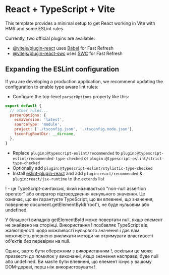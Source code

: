 # React + TypeScript + Vite

This template provides a minimal setup to get React working in Vite with HMR and some ESLint rules.

Currently, two official plugins are available:

- [@vitejs/plugin-react](https://github.com/vitejs/vite-plugin-react/blob/main/packages/plugin-react/README.md) uses [Babel](https://babeljs.io/) for Fast Refresh
- [@vitejs/plugin-react-swc](https://github.com/vitejs/vite-plugin-react-swc) uses [SWC](https://swc.rs/) for Fast Refresh

## Expanding the ESLint configuration

If you are developing a production application, we recommend updating the configuration to enable type aware lint rules:

- Configure the top-level `parserOptions` property like this:

```js
export default {
  // other rules...
  parserOptions: {
    ecmaVersion: 'latest',
    sourceType: 'module',
    project: ['./tsconfig.json', './tsconfig.node.json'],
    tsconfigRootDir: __dirname,
  },
}
```

- Replace `plugin:@typescript-eslint/recommended` to `plugin:@typescript-eslint/recommended-type-checked` or `plugin:@typescript-eslint/strict-type-checked`
- Optionally add `plugin:@typescript-eslint/stylistic-type-checked`
- Install [eslint-plugin-react](https://github.com/jsx-eslint/eslint-plugin-react) and add `plugin:react/recommended` & `plugin:react/jsx-runtime` to the `extends` list


! - це TypeScript-синтаксис, який називається "non-null assertion operator" або оператор підтвердження ненульного значення. Це означає, що ви гарантуєте TypeScript, що ви впевнені, що значення, повернене document.getElementById('root'), не буде нульовим або undefined.

У більшості випадків getElementById може повертати null, якщо елемент не знайдено на сторінці. Використання ! позбавляє TypeScript від жалюгідності щодо можливості нульового значення і дає вам можливість впевнено викликати методи чи отримувати властивості об'єктів без перевірки на null.

Однак, варто бути обережним з використанням !, оскільки це може призвести до помилок у виконанні, якщо значення насправді буде null або undefined. Ви маєте бути впевнені, що елемент існує у вашому DOM-дереві, перш ніж використовувати !.